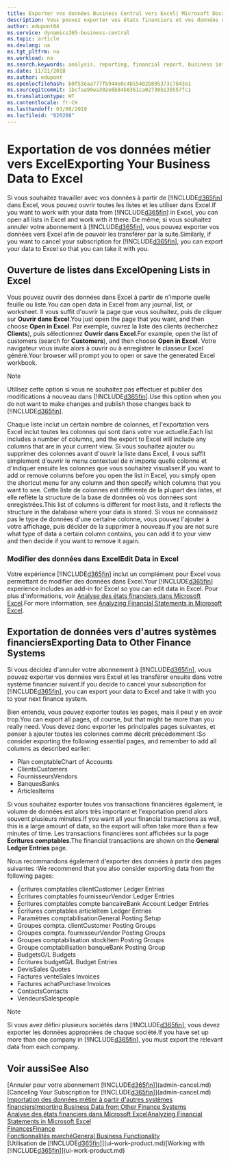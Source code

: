 ```yaml
---
title: Exporter vos données Business Central vers Excel| Microsoft Docs
description: Vous pouvez exporter vos états financiers et vos données de veille économique de Business Central vers Excel, ou ouvrir vos données dans Excel.
author: edupont04
ms.service: dynamics365-business-central
ms.topic: article
ms.devlang: na
ms.tgt_pltfrm: na
ms.workload: na
ms.search.keywords: analysis, reporting, financial report, business intelligence, BI, Excel
ms.date: 11/21/2018
ms.author: edupont
ms.openlocfilehash: b0f53eaa777fb944e0c4b55402b895373c7843a1
ms.sourcegitcommit: 1bcfaa99ea302e6b84b8361ca02730b135557fc1
ms.translationtype: HT
ms.contentlocale: fr-CH
ms.lasthandoff: 03/08/2019
ms.locfileid: "820208"
---
```

# <a name="exporting-your-business-data-to-excel"></a><span data-ttu-id="f0a71-103">Exportation de vos données métier vers Excel</span><span class="sxs-lookup"><span data-stu-id="f0a71-103">Exporting Your Business Data to Excel</span></span>
<span data-ttu-id="f0a71-104">Si vous souhaitez travailler avec vos données à partir de [!INCLUDE[d365fin](includes/d365fin_md.md)] dans Excel, vous pouvez ouvrir toutes les listes et les utiliser dans Excel.</span><span class="sxs-lookup"><span data-stu-id="f0a71-104">If you want to work with your data from [!INCLUDE[d365fin](includes/d365fin_md.md)] in Excel, you can open all lists in Excel and work with it there.</span></span> <span data-ttu-id="f0a71-105">De même, si vous souhaitez annuler votre abonnement à [!INCLUDE[d365fin](includes/d365fin_md.md)], vous pouvez exporter vos données vers Excel afin de pouvoir les transférer par la suite.</span><span class="sxs-lookup"><span data-stu-id="f0a71-105">Similarly, if you want to cancel your subscription for [!INCLUDE[d365fin](includes/d365fin_md.md)], you can export your data to Excel so that you can take it with you.</span></span>

## <a name="opening-lists-in-excel"></a><span data-ttu-id="f0a71-106">Ouverture de listes dans Excel</span><span class="sxs-lookup"><span data-stu-id="f0a71-106">Opening Lists in Excel</span></span>
<span data-ttu-id="f0a71-107">Vous pouvez ouvrir des données dans Excel à partir de n'importe quelle feuille ou liste.</span><span class="sxs-lookup"><span data-stu-id="f0a71-107">You can open data in Excel from any journal, list, or worksheet.</span></span> <span data-ttu-id="f0a71-108">Il vous suffit d'ouvrir la page que vous souhaitez, puis de cliquer sur **Ouvrir dans Excel**.</span><span class="sxs-lookup"><span data-stu-id="f0a71-108">You just open the page that you want, and then choose **Open in Excel**.</span></span> <span data-ttu-id="f0a71-109">Par exemple, ouvrez la liste des clients (recherchez **Clients**), puis sélectionnez **Ouvrir dans Excel**.</span><span class="sxs-lookup"><span data-stu-id="f0a71-109">For example, open the list of customers (search for **Customers**), and then choose **Open in Excel**.</span></span> <span data-ttu-id="f0a71-110">Votre navigateur vous invite alors à ouvrir ou à enregistrer le classeur Excel généré.</span><span class="sxs-lookup"><span data-stu-id="f0a71-110">Your browser will prompt you to open or save the generated Excel workbook.</span></span>  

> [!NOTE]
> <span data-ttu-id="f0a71-111">Utilisez cette option si vous ne souhaitez pas effectuer et publier des modifications à nouveau dans [!INCLUDE[d365fin](includes/d365fin_md.md)].</span><span class="sxs-lookup"><span data-stu-id="f0a71-111">Use this option when you do not want to make changes and publish those changes back to [!INCLUDE[d365fin](includes/d365fin_md.md)].</span></span>  

<span data-ttu-id="f0a71-112">Chaque liste inclut un certain nombre de colonnes, et l'exportation vers Excel inclut toutes les colonnes qui sont dans votre vue actuelle.</span><span class="sxs-lookup"><span data-stu-id="f0a71-112">Each list includes a number of columns, and the export to Excel will include any columns that are in your current view.</span></span> <span data-ttu-id="f0a71-113">Si vous souhaitez ajouter ou supprimer des colonnes avant d'ouvrir la liste dans Excel, il vous suffit simplement d'ouvrir le menu contextuel de n'importe quelle colonne et d'indiquer ensuite les colonnes que vous souhaitez visualiser.</span><span class="sxs-lookup"><span data-stu-id="f0a71-113">If you want to add or remove columns before you open the list in Excel, you simply open the shortcut menu for any column and then specify which columns that you want to see.</span></span> <span data-ttu-id="f0a71-114">Cette liste de colonnes est différente de la plupart des listes, et elle reflète la structure de la base de données où vos données sont enregistrées.</span><span class="sxs-lookup"><span data-stu-id="f0a71-114">This list of columns is different for most lists, and it reflects the structure in the database where your data is stored.</span></span> <span data-ttu-id="f0a71-115">Si vous ne connaissez pas le type de données d'une certaine colonne, vous pouvez l'ajouter à votre affichage, puis décider de la supprimer à nouveau.</span><span class="sxs-lookup"><span data-stu-id="f0a71-115">If you are not sure what type of data a certain column contains, you can add it to your view and then decide if you want to remove it again.</span></span>  

### <a name="edit-data-in-excel"></a><span data-ttu-id="f0a71-116">Modifier des données dans Excel</span><span class="sxs-lookup"><span data-stu-id="f0a71-116">Edit Data in Excel</span></span>
<span data-ttu-id="f0a71-117">Votre expérience [!INCLUDE[d365fin](includes/d365fin_md.md)] inclut un complément pour Excel vous permettant de modifier des données dans Excel.</span><span class="sxs-lookup"><span data-stu-id="f0a71-117">Your [!INCLUDE[d365fin](includes/d365fin_md.md)] experience includes an add-in for Excel so you can edit data in Excel.</span></span> <span data-ttu-id="f0a71-118">Pour plus d'informations, voir [Analyse des états financiers dans Microsoft Excel](finance-analyze-excel.md).</span><span class="sxs-lookup"><span data-stu-id="f0a71-118">For more information, see [Analyzing Financial Statements in Microsoft Excel](finance-analyze-excel.md).</span></span>  

## <a name="exporting-data-to-other-finance-systems"></a><span data-ttu-id="f0a71-119">Exportation de données vers d'autres systèmes financiers</span><span class="sxs-lookup"><span data-stu-id="f0a71-119">Exporting Data to Other Finance Systems</span></span>
<span data-ttu-id="f0a71-120">Si vous décidez d'annuler votre abonnement à [!INCLUDE[d365fin](includes/d365fin_md.md)], vous pouvez exporter vos données vers Excel et les transférer ensuite dans votre système financier suivant.</span><span class="sxs-lookup"><span data-stu-id="f0a71-120">If you decide to cancel your subscription for [!INCLUDE[d365fin](includes/d365fin_md.md)], you can export your data to Excel and take it with you to your next finance system.</span></span>  

<span data-ttu-id="f0a71-121">Bien entendu, vous pouvez exporter toutes les pages, mais il peut y en avoir trop.</span><span class="sxs-lookup"><span data-stu-id="f0a71-121">You can export all pages, of course, but that might be more than you really need.</span></span> <span data-ttu-id="f0a71-122">Vous devez donc exporter les principales pages suivantes, et penser à ajouter toutes les colonnes comme décrit précédemment :</span><span class="sxs-lookup"><span data-stu-id="f0a71-122">So consider exporting the following essential pages, and remember to add all columns as described earlier:</span></span>  

* <span data-ttu-id="f0a71-123">Plan comptable</span><span class="sxs-lookup"><span data-stu-id="f0a71-123">Chart of Accounts</span></span>  
* <span data-ttu-id="f0a71-124">Clients</span><span class="sxs-lookup"><span data-stu-id="f0a71-124">Customers</span></span>  
* <span data-ttu-id="f0a71-125">Fournisseurs</span><span class="sxs-lookup"><span data-stu-id="f0a71-125">Vendors</span></span>  
* <span data-ttu-id="f0a71-126">Banques</span><span class="sxs-lookup"><span data-stu-id="f0a71-126">Banks</span></span>  
* <span data-ttu-id="f0a71-127">Articles</span><span class="sxs-lookup"><span data-stu-id="f0a71-127">Items</span></span>  

<span data-ttu-id="f0a71-128">Si vous souhaitez exporter toutes vos transactions financières également, le volume de données est alors très important et l'exportation prend alors souvent plusieurs minutes.</span><span class="sxs-lookup"><span data-stu-id="f0a71-128">If you want all your financial transactions as well, this is a large amount of data, so the export will often take more than a few minutes of time.</span></span> <span data-ttu-id="f0a71-129">Les transactions financières sont affichées sur la page **Écritures comptables**.</span><span class="sxs-lookup"><span data-stu-id="f0a71-129">The financial transactions are shown on the **General Ledger Entries** page.</span></span>  

<span data-ttu-id="f0a71-130">Nous recommandons également d'exporter des données à partir des pages suivantes :</span><span class="sxs-lookup"><span data-stu-id="f0a71-130">We recommend that you also consider exporting data from the following pages:</span></span>  

* <span data-ttu-id="f0a71-131">Écritures comptables client</span><span class="sxs-lookup"><span data-stu-id="f0a71-131">Customer Ledger Entries</span></span>  
* <span data-ttu-id="f0a71-132">Écritures comptables fournisseur</span><span class="sxs-lookup"><span data-stu-id="f0a71-132">Vendor Ledger Entries</span></span>  
* <span data-ttu-id="f0a71-133">Écritures comptables compte bancaire</span><span class="sxs-lookup"><span data-stu-id="f0a71-133">Bank Account Ledger Entries</span></span>  
* <span data-ttu-id="f0a71-134">Écritures comptables article</span><span class="sxs-lookup"><span data-stu-id="f0a71-134">Item Ledger Entries</span></span>  
* <span data-ttu-id="f0a71-135">Paramètres comptabilisation</span><span class="sxs-lookup"><span data-stu-id="f0a71-135">General Posting Setup</span></span>  
* <span data-ttu-id="f0a71-136">Groupes compta. client</span><span class="sxs-lookup"><span data-stu-id="f0a71-136">Customer Posting Groups</span></span>  
* <span data-ttu-id="f0a71-137">Groupes compta. fournisseur</span><span class="sxs-lookup"><span data-stu-id="f0a71-137">Vendor Posting Groups</span></span>  
* <span data-ttu-id="f0a71-138">Groupes comptabilisation stock</span><span class="sxs-lookup"><span data-stu-id="f0a71-138">Item Posting Groups</span></span>  
* <span data-ttu-id="f0a71-139">Groupe comptabilisation banque</span><span class="sxs-lookup"><span data-stu-id="f0a71-139">Bank Posting Group</span></span>  
* <span data-ttu-id="f0a71-140">Budgets</span><span class="sxs-lookup"><span data-stu-id="f0a71-140">G/L Budgets</span></span>  
* <span data-ttu-id="f0a71-141">Écritures budget</span><span class="sxs-lookup"><span data-stu-id="f0a71-141">G/L Budget Entries</span></span>  
* <span data-ttu-id="f0a71-142">Devis</span><span class="sxs-lookup"><span data-stu-id="f0a71-142">Sales Quotes</span></span>  
* <span data-ttu-id="f0a71-143">Factures vente</span><span class="sxs-lookup"><span data-stu-id="f0a71-143">Sales Invoices</span></span>  
* <span data-ttu-id="f0a71-144">Factures achat</span><span class="sxs-lookup"><span data-stu-id="f0a71-144">Purchase Invoices</span></span>  
* <span data-ttu-id="f0a71-145">Contacts</span><span class="sxs-lookup"><span data-stu-id="f0a71-145">Contacts</span></span>  
* <span data-ttu-id="f0a71-146">Vendeurs</span><span class="sxs-lookup"><span data-stu-id="f0a71-146">Salespeople</span></span>  

> [!NOTE]  
>   <span data-ttu-id="f0a71-147">Si vous avez défini plusieurs sociétés dans [!INCLUDE[d365fin](includes/d365fin_md.md)], vous devez exporter les données appropriées de chaque société.</span><span class="sxs-lookup"><span data-stu-id="f0a71-147">If you have set up more than one company in [!INCLUDE[d365fin](includes/d365fin_md.md)], you must export the relevant data from each company.</span></span>

## <a name="see-also"></a><span data-ttu-id="f0a71-148">Voir aussi</span><span class="sxs-lookup"><span data-stu-id="f0a71-148">See Also</span></span>
<span data-ttu-id="f0a71-149">[Annuler pour votre abonnement [!INCLUDE[d365fin](includes/d365fin_md.md)]](admin-cancel.md)</span><span class="sxs-lookup"><span data-stu-id="f0a71-149">[Canceling Your Subscription for [!INCLUDE[d365fin](includes/d365fin_md.md)]](admin-cancel.md)</span></span>  
[<span data-ttu-id="f0a71-150">Importation des données métier à partir d'autres systèmes financiers</span><span class="sxs-lookup"><span data-stu-id="f0a71-150">Importing Business Data from Other Finance Systems</span></span>](across-import-data-configuration-packages.md)  
[<span data-ttu-id="f0a71-151">Analyse des états financiers dans Microsoft Excel</span><span class="sxs-lookup"><span data-stu-id="f0a71-151">Analyzing Financial Statements in Microsoft Excel</span></span>](finance-analyze-excel.md)  
[<span data-ttu-id="f0a71-152">Finances</span><span class="sxs-lookup"><span data-stu-id="f0a71-152">Finance</span></span>](finance.md)  
[<span data-ttu-id="f0a71-153">Fonctionnalités marché</span><span class="sxs-lookup"><span data-stu-id="f0a71-153">General Business Functionality</span></span>](ui-across-business-areas.md)  
<span data-ttu-id="f0a71-154">[Utilisation de [!INCLUDE[d365fin](includes/d365fin_md.md)]](ui-work-product.md)</span><span class="sxs-lookup"><span data-stu-id="f0a71-154">[Working with [!INCLUDE[d365fin](includes/d365fin_md.md)]](ui-work-product.md)</span></span>  
